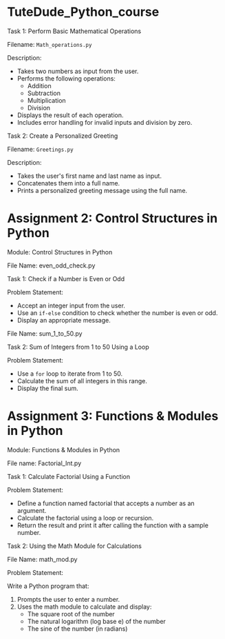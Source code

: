 # TuteDude_Python_course

 Task 1: Perform Basic Mathematical Operations

Filename: `Math_operations.py`

Description:
- Takes two numbers as input from the user.
- Performs the following operations:
  - Addition
  - Subtraction
  - Multiplication
  - Division
- Displays the result of each operation.
- Includes error handling for invalid inputs and division by zero.


Task 2: Create a Personalized Greeting

Filename: `Greetings.py`

 Description:
- Takes the user's first name and last name as input.
- Concatenates them into a full name.
- Prints a personalized greeting message using the full name.


# Assignment 2: Control Structures in Python


  Module: Control Structures in Python

File Name: even_odd_check.py

 Task 1: Check if a Number is Even or Odd

 Problem Statement:
- Accept an integer input from the user.
- Use an `if-else` condition to check whether the number is even or odd.
- Display an appropriate message.


File Name: sum_1_to_50.py

 Task 2: Sum of Integers from 1 to 50 Using a Loop

 Problem Statement:
- Use a `for` loop to iterate from 1 to 50.
- Calculate the sum of all integers in this range.
- Display the final sum.



# Assignment 3: Functions & Modules in Python


 Module: Functions & Modules in Python

File name: Factorial_Int.py

Task 1: Calculate Factorial Using a Function

 Problem Statement:
- Define a function named factorial that accepts a number as an argument.
- Calculate the factorial using a loop or recursion.
- Return the result and print it after calling the function with a sample number.

Task 2: Using the Math Module for Calculations

File Name: math_mod.py

 Problem Statement:

Write a Python program that:

1. Prompts the user to enter a number.
2. Uses the math module to calculate and display:
   - The square root of the number
   - The natural logarithm (log base e) of the number
   - The sine of the number (in radians)


